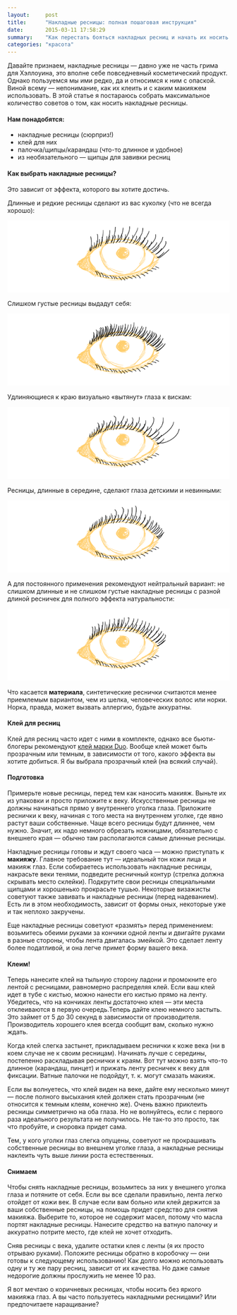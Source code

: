 ```yaml
---
layout:     post
title:      "Накладные ресницы: полная пошаговая инструкция"
date:       2015-03-11 17:58:29
summary:    "Как перестать бояться накладных ресниц и начать их носить с пользой для внешнего вида и внутреннего самоощущения"
categories: "красота"
---
```



Давайте признаем, накладные ресницы — давно уже не часть грима для Хэллоуина, это вполне себе повседневный косметический продукт. Однако пользуемся мы ими редко, да и относимся к ним с опаской. Виной всему — непонимание, как их клеить и с каким макияжем использовать. В этой статье я постараюсь собрать максимальное количество советов о том, как носить накладные ресницы.
 
#### Нам понадобятся:

* накладные ресницы (сюрприз!)
* клей для них
* палочка/щипцы/карандаш (что-то длинное и удобное)
* из необязательного — щипцы для завивки ресниц
 
#### Как выбрать накладные ресницы?
 
Это зависит от эффекта, которого вы хотите достичь.

Длинные и редкие ресницы сделают из вас куколку (что не всегда хорошо):
 
![Длинные и редкие ресницы](/images/eye_long_rare.png)

Слишком густые ресницы выдадут себя:

![Густые ресницы](/images/eye_thick.png)
 
Удлиняющиеся к краю визуально «вытянут» глаза к вискам:

![Ресницы удлиняющиеся к краю](/images/eye_long.png)
 
Ресницы, длинные в середине, сделают глаза детскими и невинными:

![Ресницы длинные в середине](/images/eye_piramid.png)
 
А для постоянного применения рекомендуют нейтральный вариант: не слишком длинные и не слишком густые накладные ресницы с разной длиной ресничек для полного эффекта натуральности:

![Натуральные ресницы](/images/eye_natural.png)
 
Что касается **материала**, синтетические реснички считаются менее приемлемым вариантом, чем из шелка, человеческих волос или норки. Норка, правда, может вызвать аллергию, будьте аккуратны.
 
#### Клей для ресниц
Клей для ресниц часто идет с ними в комплекте, однако все бьюти-блогеры рекомендуют [клей марки Duo](http://www.duoadhesives.com/index.php). Вообще клей может быть прозрачным или темным, в зависимости от того, какого эффекта вы хотите добиться. Я бы выбрала прозрачный клей (на всякий случай).
 
#### Подготовка
 
Примерьте новые ресницы, перед тем как наносить макияж. Выньте их из упаковки и просто приложите к веку. Искусственные ресницы не должны начинаться прямо у внутреннего уголка глаза. Приложите реснички к веку, начиная с того места на внутреннем уголке, где явно растут ваши собственные. Чаще всего ресницы будут длиннее, чем нужно. Значит, их надо немного обрезать ножницами, обязательно с внешнего края — обычно там располагаются самые длинные ресницы.
 
Накладные ресницы готовы и ждут своего часа — можно приступать к **макияжу**. Главное требование тут — идеальный тон кожи лица и макияж глаз. Если собираетесь использовать накладные ресницы, накрасьте веки тенями, подведите ресничный контур (стрелка должна скрывать место склейки). Подкрутите свои ресницы специальными щипцами и хорошенько прокрасьте тушью. Некоторые визажисты советуют также завивать и накладные ресницы (перед надеванием). Есть ли в этом необходимость, зависит от формы оных, некоторые уже и так неплохо закручены.

Еще накладные ресницы советуют «размять» перед применением: возьмитесь обеими руками за кончики одной ленты и двигайте руками в разные стороны, чтобы лента двигалась змейкой. Это сделает ленту более податливой, и она легче примет форму вашего века.
 
#### Клеим!
 
Теперь нанесите клей на тыльную сторону ладони и промокните его лентой с ресницами, равномерно распределяя клей. Если ваш клей идет в тубе с кистью, можно нанести его кистью прямо на ленту. Убедитесь, что на кончиках ленты достаточно клея — эти места отклеиваются в первую очередь.Теперь дайте клею немного застыть. Это займет от 5 до 30 секунд в зависимости от производителя. Производитель хорошего клея всегда сообщит вам, сколько нужно ждать.

Когда клей слегка застынет, прикладываем реснички к коже века (ни в коем случае не к своим ресницам). Начинать лучше с середины, постепенно раскладывая реснички к краям. Вот тут можно взять что-то длинное (карандаш, пинцет) и прижать ленту ресничек к веку для фиксации. Ватные палочки не подойдут, т. к. могут смазать макияж.

Если вы волнуетесь, что клей виден на веке, дайте ему несколько минут — после полного высыхания клей должен стать прозрачным (не относится к темным клеям, конечно же).
Очень важно приклеить ресницы симметрично на оба глаза. Но не волнуйтесь, если с первого раза идеального результата не получилось. Не так-то это просто, так что пробуйте, и сноровка придет сама.

Тем, у кого уголки глаз слегка опущены, советуют не прокрашивать собственные ресницы во внешнем уголке глаза, а накладные ресницы наклеить чуть выше линии роста естественных.
 
#### Снимаем
 
Чтобы снять накладные ресницы, возьмитесь за них у внешнего уголка глаза и потяните от себя. Если вы все сделали правильно, лента легко отойдет от кожи век. В случае если вам больно или клей держится за ваши собственные ресницы, на помощь придет средство для снятия макияжа. Выберите то, которое не содержит масел, потому что масла портят накладные ресницы. Нанесите средство на ватную палочку и аккуратно потрите место, где клей не хочет отходить.

Сняв ресницы с века, удалите остатки клея с ленты (я их просто отрываю руками). Положите ресницы обратно в коробочку — они готовы к следующему использованию! Как долго можно использовать одну и ту же пару ресниц, зависит от их качества. Но даже самые недорогие должны прослужить не менее 10 раз.

Я вот мечтаю о коричневых ресницах, чтобы носить без яркого макияжа глаз. А вы часто пользуетесь накладными ресницами? Или предпочитаете наращивание?